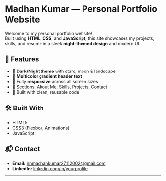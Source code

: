 
# Madhan Kumar — Personal Portfolio Website
Welcome to my personal portfolio website!  
Built using **HTML**, **CSS**, and **JavaScript**, this site showcases my projects, skills, and resume in a sleek **night-themed design**  and modern UI.

## 🚀 Features
- 🌙 **Dark/Night theme** with stars, moon & landscape
- 🎨 **Multicolor gradient header text**
- 📱 Fully **responsive** across all screen sizes
- 📂 Sections: About Me, Skills, Projects, Contact
- 🧠 Built with clean, reusable code

## 🛠️ Built With
- HTML5
- CSS3 (Flexbox, Animations)
- JavaScript
  
## 📬 Contact
- **Email:** nnmadhankumar27112002@gmail.com  
- **LinkedIn:** [linkedin.com/in/yourprofile](https://www.linkedin.com/in/madhankumarnn/)

---

